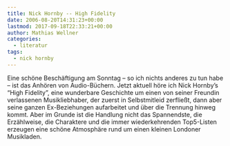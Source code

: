 ```yaml
---
title: Nick Hornby -- High Fidelity
date: 2006-08-20T14:31:23+00:00
lastmod: 2017-09-18T22:33:21+00:00
author: Mathias Wellner
categories:
  - literatur
tags:
  - nick hornby
---
```

Eine schöne Beschäftigung am Sonntag &ndash; so ich nichts anderes zu tun habe &ndash; ist das Anhören von Audio-Büchern. Jetzt aktuell höre ich Nick Hornby&#8217;s &#8220;High Fidelity&#8221;, eine wunderbare Geschichte um einen von seiner Freundin verlassenen Musikliebhaber, der zuerst in Selbstmitleid zerfließt, dann aber seine ganzen Ex-Beziehungen aufarbeitet und über die Trennung hinweg kommt. Aber im Grunde ist die Handlung nicht das Spannendste, die Erzählweise, die Charaktere und die immer wiederkehrenden Top5-Listen erzeugen eine schöne Atmosphäre rund um einen kleinen Londoner Musikladen.